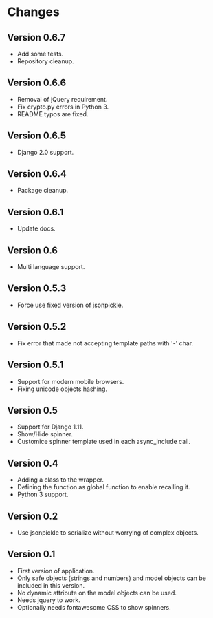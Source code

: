 Changes
=======

Version 0.6.7
-------------
* Add some tests.
* Repository cleanup.

Version 0.6.6
-------------
* Removal of jQuery requirement.
* Fix crypto.py errors in Python 3.
* README typos are fixed.

Version 0.6.5
-------------

* Django 2.0 support.

Version 0.6.4
-------------

* Package cleanup.

Version 0.6.1
-------------

* Update docs.

Version 0.6
-----------

* Multi language support.

Version 0.5.3
-------------

* Force use fixed version of jsonpickle.

Version 0.5.2
-------------

* Fix error that made not accepting template paths with '-' char.

Version 0.5.1
-----------

* Support for modern mobile browsers.
* Fixing unicode objects hashing.

Version 0.5
-----------

* Support for Django 1.11.
* Show/Hide spinner.
* Customice spinner template used in each async_include call.

Version 0.4
-------------

* Adding a class to the wrapper.
* Defining the function as global function to enable recalling it.
* Python 3 support.

Version 0.2
-------------
* Use jsonpickle to serialize without worrying of complex objects.

Version 0.1
-------------

* First version of application.
* Only safe objects (strings and numbers) and model objects can be included in this version.
* No dynamic attribute on the model objects can be used.
* Needs jquery to work.
* Optionally needs fontawesome CSS to show spinners. 

